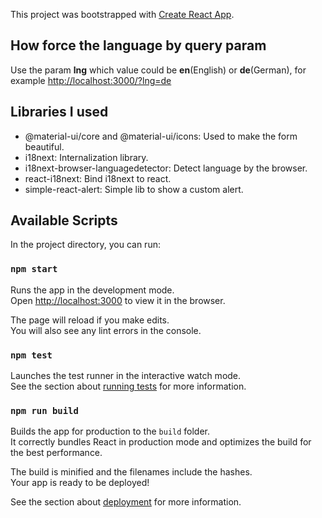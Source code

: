 This project was bootstrapped with [Create React App](https://github.com/facebook/create-react-app).

## How force the language by query param
Use the param **lng** which value could be **en**(English) or **de**(German), for example [http://localhost:3000/?lng=de](http://localhost:3000/?lng=de)

## Libraries I used
 - @material-ui/core and @material-ui/icons: Used to make the form beautiful.
 - i18next: Internalization library.
 - i18next-browser-languagedetector: Detect language by the browser.
 - react-i18next: Bind i18next to react.
 - simple-react-alert: Simple lib to show a custom alert.

## Available Scripts

In the project directory, you can run:

### `npm start`

Runs the app in the development mode.<br>
Open [http://localhost:3000](http://localhost:3000) to view it in the browser.

The page will reload if you make edits.<br>
You will also see any lint errors in the console.

### `npm test`

Launches the test runner in the interactive watch mode.<br>
See the section about [running tests](https://facebook.github.io/create-react-app/docs/running-tests) for more information.

### `npm run build`

Builds the app for production to the `build` folder.<br>
It correctly bundles React in production mode and optimizes the build for the best performance.

The build is minified and the filenames include the hashes.<br>
Your app is ready to be deployed!

See the section about [deployment](https://facebook.github.io/create-react-app/docs/deployment) for more information.